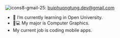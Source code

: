 
![icons8-gmail-25](https://user-images.githubusercontent.com/88134972/141055661-ac1a5694-c947-4049-b37c-80836e9e7fda.png): buiphuongtung.dev@gmail.com

- 🌱 I’m currently learning in Open University.
- 📲💻 My major is Computer Graphics.
- My current job is coding mobile apps.

